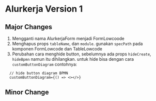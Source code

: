 # Alurkerja Version 1

## Major Changes

1. Mengganti nama AlurkerjaForm menjadi FormLowcoode
2. Menghapus props `tableName`, dan `module`. gunakan `specPath` pada komponen FormLowcode dan TableLowcode
3. Perubahan cara menghide button, sebelumnya ada props `hideCreate`, `hideBpmn` namun itu dihilangkan. untuk hide bisa dengan cara `customButtonDiagram` contohnya:

  ```tsx
    // hide button diagram BPMN
    customButtonDiagram={() => <></>}
  ```

## Minor Change
